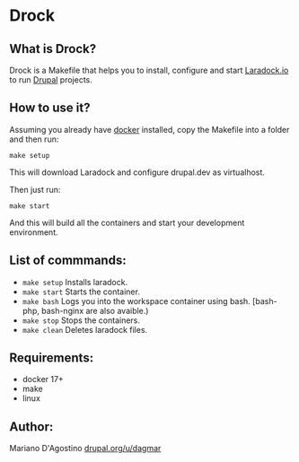 # Drock

## What is Drock?

Drock is a Makefile that helps you to install, configure and start
[Laradock.io](https://github.com/laradock/laradock) to run
[Drupal](https://drupal.org) projects.

## How to use it?

Assuming you already have [docker](https://www.docker.com) installed, copy the
Makefile into a folder and then run:

`make setup`

This will download Laradock and configure drupal.dev as virtualhost.

Then just run:

`make start`

And this will build all the containers and start your development environment.

## List of commmands:

- `make setup` Installs laradock.
- `make start` Starts the container.
- `make bash`  Logs you into the workspace container using bash. [bash-php, bash-nginx are also avaible.)
- `make stop`  Stops the containers.
- `make clean` Deletes laradock files.

## Requirements:

- docker 17+
- make
- linux

## Author:

Mariano D'Agostino [drupal.org/u/dagmar](https://www.drupal.org/user/154086)
